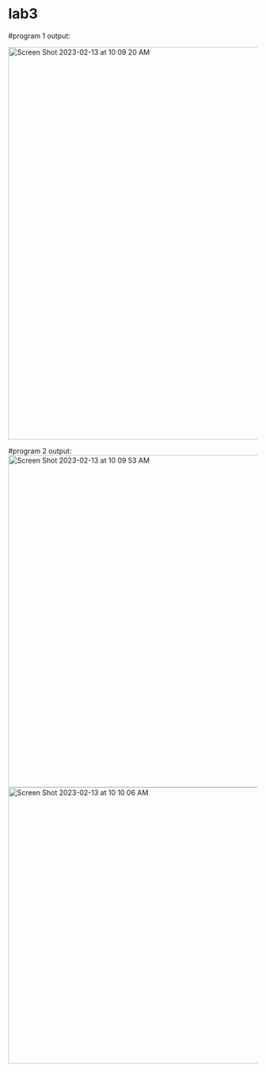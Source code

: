 # lab3
#program 1 output: 

<img width="792" alt="Screen Shot 2023-02-13 at 10 09 20 AM" src="https://user-images.githubusercontent.com/123663951/218510548-ef22817c-2339-429e-a58b-e8e8baee2701.png">

#program 2 output: 
<img width="670" alt="Screen Shot 2023-02-13 at 10 09 53 AM" src="https://user-images.githubusercontent.com/123663951/218510683-b547f60e-cd4a-4d7f-bacc-02fd6e52ab1d.png">
<img width="557" alt="Screen Shot 2023-02-13 at 10 10 06 AM" src="https://user-images.githubusercontent.com/123663951/218510727-80d1e4b9-c590-44c7-93f7-35e2cf3a7f53.png">
